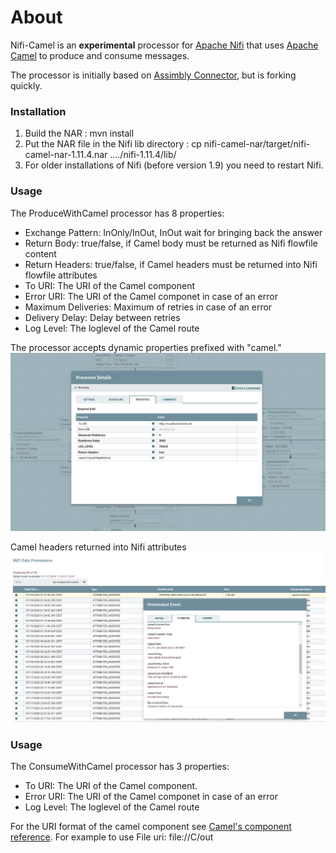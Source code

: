 # About

Nifi-Camel is an **experimental** processor for [Apache Nifi](http://nifi.apache.org/) that uses [Apache Camel](http://camel.apache.org/) to produce and consume messages.

The processor is initially based on [Assimbly Connector](https://github.com/assimbly/connector), but is forking quickly.

### Installation

1. Build the NAR : mvn install
2. Put the NAR file in the Nifi lib directory : cp nifi-camel-nar/target/nifi-camel-nar-1.11.4.nar ..../nifi-1.11.4/lib/
3. For older installations of Nifi (before version 1.9) you need to restart Nifi.

### Usage

The ProduceWithCamel processor has 8 properties:

* Exchange Pattern: InOnly/InOut, InOut wait for bringing back the answer
* Return Body: true/false, if Camel body must be returned as Nifi flowfile content
* Return Headers: true/false, if Camel headers must be returned into Nifi flowfile attributes
* To URI: The URI of the Camel component
* Error URI: The URI of the Camel componet in case of an error
* Maximum Deliveries: Maximum of retries in case of an error 
* Delivery Delay: Delay between retries
* Log Level: The loglevel of the Camel route


The processor accepts dynamic properties prefixed with "camel."
![Alt text](doc/dynamic-properties.jpg?raw=true "Dynamic Properties")


Camel headers returned into Nifi attributes
![Alt text](doc/camel-headers.jpg?raw=true "Camel Headers")


### Usage

The ConsumeWithCamel processor has 3 properties:

* To URI: The URI of the Camel component.
* Error URI: The URI of the Camel componet in case of an error
* Log Level: The loglevel of the Camel route


For the URI format of the camel component see [Camel's component reference](https://camel.apache.org/components/latest/). For 
example to use File uri: file://C/out
